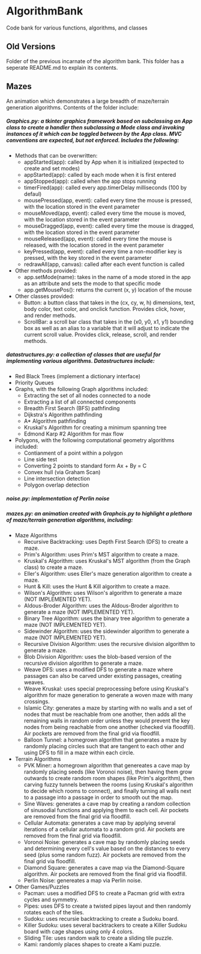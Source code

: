 # AlgorithmBank
Code bank for various functions, algorithms, and classes

## Old Versions
Folder of the previous incarnate of the algorithm bank. This folder has a seperate README.md to explain its contents.

## Mazes
An animation which demonstrates a large breadth of maze/terrain generation algorithms. Contents of the folder include:
   
##### Graphics.py: a tkinter graphics framework based on subclassing an App class to create a handler then subclassing a Mode class and invoking instances of it which can be toggled between by the App class. MVC conventions are expected, but not enforced. Includes the following:
- Methods that can be overwritten:
  - appStarted(app): called by App when it is initialized (expected to create and set modes)
  - appStarted(app): called by each mode when it is first entered
  - appStopped(app): called when the app stops running
  - timerFired(app): called every app.timerDelay milliseconds (100 by defaul)
  - mousePressed(app, event): called every time the mouse is pressed, with the location stored in the event parameter
  - mouseMoved(app, event): called every time the mouse is moved, with the location stored in the event parameter
  - mouseDragged(app, event): called every time the mouse is dragged, with the location stored in the event parameter
  - mouseReleased(app, event): called every time the mouse is released, with the location stored in the event parameter
  - keyPressed(app, event): called every time a non-modifier key is pressed, with the key stored in the event parameter
  - redrawAll(app, canvas): called after each event function is called
- Other methods provided:
  - app.setMode(name): takes in the name of a mode stored in the app as an attribute and sets the mode to that specific mode
  - app.getMousePos(): returns the current (x, y) location of the mouse
- Other classes provided:
  - Button: a button class that takes in the (cx, cy, w, h) dimensions, text, body color, text color, and onclick function. Provides click, hover, and render methods.
  - ScrollBar: a scroll bar class that takes in the (x0, y0, x1, y1) bounding box as well as an alias to a variable that it will adjust to indicate the current scroll value. Provides click, release, scroll, and render methods.
  
##### datastructures.py: a collection of classes that are useful for implementing various algorithms. Datastructures include:
- Red Black Trees (implement a dictionary interface)
- Priority Queues
- Graphs, with the following Graph algorithms included:
   - Extracting the set of all nodes connected to a node
   - Extracting a list of all connected components
   - Breadth First Search (BFS) pathfinding
   - Dijkstra's Algorithm pathfinding
   - A* Algorithm pathfinding
   - Kruskal's Algorithm for creating a minimum spanning tree
   - Edmond Karp #2 Algorithm for max flow
- Polygons, with the following computational geometry algorithms included:
   - Contianment of a point within a polygon
   - Line side test
   - Converting 2 points to standard form Ax + By = C
   - Convex hull (via Graham Scan)
   - Line intersection detection
   - Polygon overlap detection

##### noise.py: implementation of Perlin noise
  
##### mazes.py: an animation created with Graphcis.py to highlight a plethora of maze/terrain generation algorithms, including:
- Maze Algorithms
  - Recursive Backtracking: uses Depth First Search (DFS) to create a maze.
  - Prim's Algorithm: uses Prim's MST algorithm to create a maze.
  - Kruskal's Algorithm: uses Kruskal's MST algorithm (from the Graph class) to create a maze.
  - Eller's Algorithm: uses Eller's maze generation algorithm to create a maze.
  - Hunt & Kill: uses the Hunt & Kill algorithm to create a maze.
  - Wilson's Algorithm: uses Wilson's algorithm to generate a maze (NOT IMPLEMENTED YET).
  - Aldous-Broder Algorithm: uses the Aldous-Broder algorithm to generate a maze (NOT IMPLEMENTED YET).
  - Binary Tree Algorithm: uses the binary tree algorithm to generate a maze (NOT IMPLEMENTED YET).
  - Sidewinder Algorithm: uses the sidewinder algorithm to generate a maze (NOT IMPLEMENTED YET).
  - Recursive Division Algorithm: uses the recursive division algorithm to generate a maze.
  - Blob Division Algorithm: uses the blob-based version of the recursive division algorithm to generate a maze.
  - Weave DFS: uses a modified DFS to generate a maze where passages can also be carved under existing passages, creating weaves.
  - Weave Kruskal: uses special preprocessing before using Kruskal's algorithm for maze generation to generate a woven maze with many crossings.
  - Islamic City: generates a maze by starting with no walls and a set of nodes that must be reachable from one another, then adds all the remaining walls in random order unless they would prevent the key nodes from being reachable from one another (checked via floodfill). Air pockets are removed from the final grid via floodfill.
  - Balloon Tunnel: a homegrown algorithm that generates a maze by randomly placing circles such that are tangent to each other and using DFS to fill in a maze within each circle. 
- Terrain Algorithms
  - PVK Miner: a homegrown algorithm that genereates a cave map by randomly placing seeds (like Voronoi noise), then having them grow outwards to create random room shapes (like Prim's algorithm), then carving fuzzy tunnels between the rooms (using Kruskal's algorithm to decide which rooms to connect), and finally turning all walls next to a passage into a passage in order to smooth out the map. 
  - Sine Waves: generates a cave map by creating a random collection of sinusodial functions and applying them to each cell. Air pockets are removed from the final grid via floodfill.
  - Cellular Automata: generates a cave map by applying several iterations of a cellular automata to a random grid. Air pockets are removed from the final grid via floodfill.
  - Voronoi Noise: generates a cave map by randomly placing seeds and determining every cell's value based on the distances to every seed (plus some random fuzz). Air pockets are removed from the final grid via floodfill.
  - Diamond Square: generates a cave map via the Diamond-Square algorithm. Air pockets are removed from the final grid via floodfill.
  - Perlin Noise: genereates a map via Perlin noise.
- Other Games/Puzzles
  - Pacman: uses a modified DFS to create a Pacman grid with extra cycles and symmetry.
  - Pipes: uses DFS to create a twisted pipes layout and then randomly rotates each of the tiles.
  - Sudoku: uses recursie backtracking to create a Sudoku board.
  - Killer Sudoku: uses several backtrackers to create a Killer Sudoku board with cage shapes using only 4 colors.
  - Sliding Tile: uses random walk to create a sliding tile puzzle.
  - Kami: randomly places shapes to create a Kami puzzle.
  
  
  
  
  
